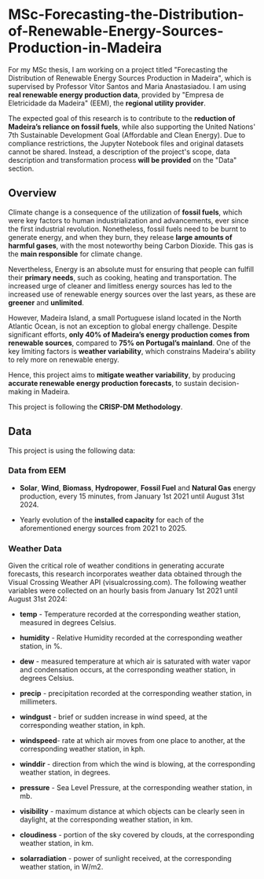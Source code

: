 # MSc-Forecasting-the-Distribution-of-Renewable-Energy-Sources-Production-in-Madeira

For my MSc thesis, I am working on a project titled "Forecasting the Distribution of Renewable Energy Sources Production in Madeira", which is supervised by Professor Vítor Santos and Maria Anastasiadou. I am using **real renewable energy production data**, provided by "Empresa de Eletricidade da Madeira" (EEM), the **regional utility provider**. 

The expected goal of this research is to contribute to the **reduction of Madeira’s reliance on fossil fuels**, while also supporting the United Nations' 7th Sustainable Development Goal (Affordable and Clean Energy). 
Due to compliance restrictions, the Jupyter Notebook files and original datasets cannot be shared. Instead, a description of the project's scope, data description and transformation process **will be provided** on the "Data" section.

## Overview

Climate change is a consequence of the utilization of **fossil fuels**, which were key factors to human industrialization and advancements, ever since the first industrial revolution. Nonetheless, fossil fuels need to be burnt to generate energy, and when they burn, they release **large amounts of harmful gases**, with the most noteworthy being Carbon Dioxide. This gas is the **main responsible** for climate change.

Nevertheless, Energy is an absolute must for ensuring that people can fulfill their **primary needs**, such as cooking, heating and transportation. The increased urge of cleaner and limitless energy sources has led to the increased use of renewable energy sources over the last years, as these are **greener** and **unlimited**.

However, Madeira Island, a small Portuguese island located in the North Atlantic Ocean, is not an exception to global energy challenge. Despite significant efforts, **only 40% of Madeira’s energy production comes from renewable sources**, compared to **75% on Portugal’s mainland**. One of the key limiting factors is **weather variability**, which constrains Madeira's ability to rely more on renewable energy. 

Hence, this project aims to **mitigate weather variability**, by producing **accurate renewable energy production forecasts**, to sustain decision-making in Madeira.

This project is following the **CRISP-DM Methodology**.  

## Data

This project is using the following data:

### Data from EEM

* **Solar**, **Wind**, **Biomass**, **Hydropower**, **Fossil Fuel** and **Natural Gas** energy production, every 15 minutes, from January 1st 2021 until August 31st 2024.
  
* Yearly evolution of the **installed capacity** for each of the aforementioned energy sources from 2021 to 2025.

### Weather Data

Given the critical role of weather conditions in generating accurate forecasts, this research incorporates weather data obtained through the Visual Crossing Weather API (visualcrossing.com).
The following weather variables were collected on an hourly basis from January 1st 2021 until August 31st 2024:

* **temp** - Temperature recorded at the corresponding weather station, measured in degrees Celsius.
  
* **humidity** - Relative Humidity recorded at the corresponding weather station, in %.
  
* **dew** -  measured temperature at which air is saturated with water vapor and condensation occurs, at the corresponding weather station, in degrees Celsius.
  
*  **precip** - precipitation recorded at the corresponding weather station, in millimeters.
  
*  **windgust** -  brief or sudden increase in wind speed, at the corresponding weather station, in kph.

*  **windspeed**- rate at which air moves from one place to another, at the corresponding weather station, in kph.

*  **winddir** - direction from which the wind is blowing, at the corresponding weather station, in degrees.

*  **pressure** - Sea Level Pressure, at the corresponding weather station, in mb.

*  **visibility** - maximum distance at which objects can be clearly seen in daylight, at the corresponding weather station, in km.

*   **cloudiness** - portion of the sky covered by clouds, at the corresponding weather station, in km.

*   **solarradiation** - power of sunlight received, at the corresponding weather station, in W/m2.
